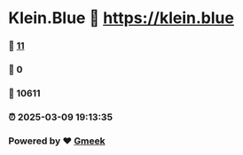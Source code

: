 # Klein.Blue :link: https://klein.blue 
### :page_facing_up: [11](https://klein.blue/tag.html) 
### :speech_balloon: 0 
### :hibiscus: 10611 
### :alarm_clock: 2025-03-09 19:13:35 
### Powered by :heart: [Gmeek](https://github.com/Meekdai/Gmeek)
